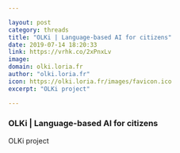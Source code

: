 ```yaml
---

layout: post
category: threads
title: "OLKi | Language-based AI for citizens"
date: 2019-07-14 18:20:33
link: https://vrhk.co/2xPnxLv
image: 
domain: olki.loria.fr
author: "olki.loria.fr"
icon: https://olki.loria.fr/images/favicon.ico
excerpt: "OLKi project"

---
```


### OLKi | Language-based AI for citizens

OLKi project